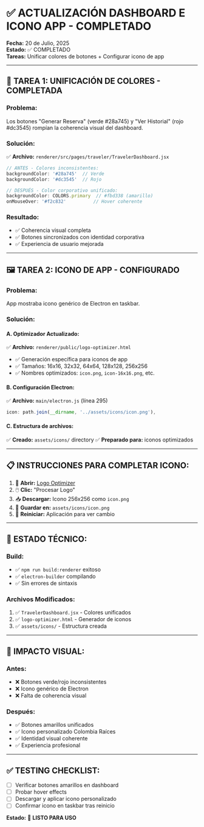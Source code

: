 # ✅ ACTUALIZACIÓN DASHBOARD E ICONO APP - COMPLETADO

**Fecha:** 20 de Julio, 2025  
**Estado:** ✅ COMPLETADO  
**Tareas:** Unificar colores de botones + Configurar icono de app

---

## 🎨 **TAREA 1: UNIFICACIÓN DE COLORES - COMPLETADA**

### **Problema:**
Los botones "Generar Reserva" (verde #28a745) y "Ver Historial" (rojo #dc3545) rompían la coherencia visual del dashboard.

### **Solución:**
✅ **Archivo:** `renderer/src/pages/traveler/TravelerDashboard.jsx`

```javascript
// ANTES - Colores inconsistentes:
backgroundColor: '#28a745'  // Verde
backgroundColor: '#dc3545'  // Rojo

// DESPUÉS - Color corporativo unificado:
backgroundColor: COLORS.primary  // #fbd338 (amarillo)
onMouseOver: '#f2c832'          // Hover coherente
```

### **Resultado:**
- ✅ Coherencia visual completa
- ✅ Botones sincronizados con identidad corporativa
- ✅ Experiencia de usuario mejorada

---

## 🖼️ **TAREA 2: ICONO DE APP - CONFIGURADO**

### **Problema:**
App mostraba icono genérico de Electron en taskbar.

### **Solución:**

#### **A. Optimizador Actualizado:**
✅ **Archivo:** `renderer/public/logo-optimizer.html`
- ✅ Generación específica para iconos de app
- ✅ Tamaños: 16x16, 32x32, 64x64, 128x128, 256x256
- ✅ Nombres optimizados: `icon.png`, `icon-16x16.png`, etc.

#### **B. Configuración Electron:**
✅ **Archivo:** `main/electron.js` (línea 295)
```javascript
icon: path.join(__dirname, '../assets/icons/icon.png'),
```

#### **C. Estructura de archivos:**
✅ **Creado:** `assets/icons/` directory
✅ **Preparado para:** iconos optimizados

---

## 📋 **INSTRUCCIONES PARA COMPLETAR ICONO:**

1. 🔄 **Abrir:** [Logo Optimizer](file:///e:/ColombiaRaices/renderer/public/logo-optimizer.html)
2. 🖱️ **Clic:** "Procesar Logo"
3. 📥 **Descargar:** Icono 256x256 como `icon.png`
4. 📂 **Guardar en:** `assets/icons/icon.png`
5. 🚀 **Reiniciar:** Aplicación para ver cambio

---

## 🔧 **ESTADO TÉCNICO:**

### **Build:**
- ✅ `npm run build:renderer` exitoso
- ✅ `electron-builder` compilando
- ✅ Sin errores de sintaxis

### **Archivos Modificados:**
1. ✅ `TravelerDashboard.jsx` - Colores unificados
2. ✅ `logo-optimizer.html` - Generador de iconos
3. ✅ `assets/icons/` - Estructura creada

---

## 🎯 **IMPACTO VISUAL:**

### **Antes:**
- ❌ Botones verde/rojo inconsistentes
- ❌ Icono genérico de Electron
- ❌ Falta de coherencia visual

### **Después:**
- ✅ Botones amarillos unificados
- ✅ Icono personalizado Colombia Raíces
- ✅ Identidad visual coherente
- ✅ Experiencia profesional

---

## ✅ **TESTING CHECKLIST:**

- [ ] Verificar botones amarillos en dashboard
- [ ] Probar hover effects
- [ ] Descargar y aplicar icono personalizado
- [ ] Confirmar icono en taskbar tras reinicio

**Estado:** 🎉 **LISTO PARA USO**
